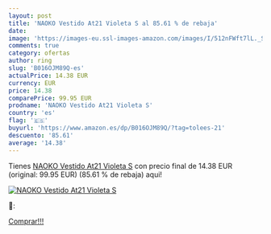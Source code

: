 ```yaml
---
layout: post
title: 'NAOKO Vestido At21 Violeta S al 85.61 % de rebaja'
date: 
image: 'https://images-eu.ssl-images-amazon.com/images/I/512nFWft7lL._SL200_.jpg'
comments: true
category: ofertas
author: ring
slug: 'B016OJM89Q-es'
actualPrice: 14.38 EUR
currency: EUR
price: 14.38
comparePrice: 99.95 EUR
prodname: 'NAOKO Vestido At21 Violeta S'
country: 'es'
flag: '🇪🇸'
buyurl: 'https://www.amazon.es/dp/B016OJM89Q/?tag=tolees-21'
descuento: '85.61'
average: '14.38'
---
```


Tienes [NAOKO Vestido At21 Violeta S](https://www.amazon.es/dp/B016OJM89Q/?tag=tolees-21) con precio final de  14.38 EUR (original: 99.95 EUR) (85.61 %  de rebaja) aqui!

[![NAOKO Vestido At21 Violeta S](https://images-eu.ssl-images-amazon.com/images/I/512nFWft7lL._SL200_.jpg)](https://www.amazon.es/dp/B016OJM89Q/?tag=tolees-21)

🔎:


[Comprar!!!](https://www.amazon.es/dp/B016OJM89Q/?tag=tolees-21)
